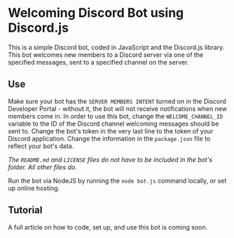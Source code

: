# Welcoming Discord Bot using Discord.js
This is a simple Discord bot, coded in JavaScript and the Discord.js library. This bot welcomes new members to a Discord server via one of the specified messages, sent to a specified channel on the server.

## Use
Make sure your bot has the `SERVER MEMBERS INTENT` turned on in the Discord Developer Portal - without it, the bot will not receive notifications when new members come in.
In order to use this bot, change the `WELCOME_CHANNEL_ID` variable to the ID of the Discord channel welcoming messages should be sent to.
Change the bot's token in the very last line to the token of your Discord application.
Change the information in the `package.json` file to reflect your bot's data.

*The `README.md` and `LICENSE` files do not have to be included in the bot's folder. All other files do.*

Run the bot via NodeJS by running the `node bot.js` command locally, or set up online hosting.

## Tutorial
A full article on how to code, set up, and use this bot is coming soon.
